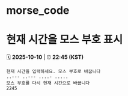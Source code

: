 # morse_code
# 현재 시간을 모스 부호 표시
<!-- MORSE_TIME_START -->
🗓️ **2025-10-10** | ⏰ **22:45 (KST)**

```
현재 시간을 입력하세요. 모스 부호로 바꿉니다
..--- ..--- ....- .....
모스 부호를 다시 현재 시간으로 바꿉니다
2245
```
<!-- MORSE_TIME_END -->
